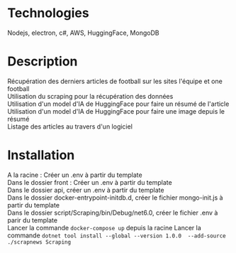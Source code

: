 # Technologies
Nodejs, electron, c#, AWS, HuggingFace, MongoDB

# Description
Récupération des derniers articles de football sur les sites l'équipe et one football  
Utilisation du scraping pour la récupération des données  
Utilisation d'un model d'IA de HuggingFace pour faire un résumé de l'article  
Utilisation d'un model d'IA de HuggingFace pour faire une image depuis le résumé  
Listage des articles au travers d'un logiciel  

# Installation
A la racine : Créer un .env à partir du template  
Dans le dossier front : Créer un .env à partir du template  
Dans le dossier api, créer un .env à partir du template  
Dans le dossier docker-entrypoint-initdb.d, créer le fichier mongo-init.js à partir du template  
Dans le dossier script/Scraping/bin/Debug/net6.0, créer le fichier .env à parir du template  
Lancer la commande `docker-compose up` depuis la racine
Lancer la commande `dotnet tool install --global --version 1.0.0  --add-source ./scrapnews Scraping`